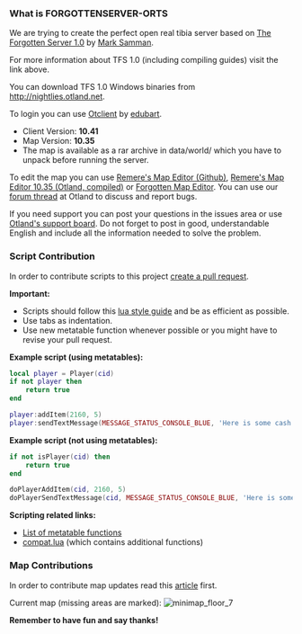 ### What is FORGOTTENSERVER-ORTS
We are trying to create the perfect open real tibia server based on [The Forgotten Server 1.0](https://github.com/otland/forgottenserver) by [Mark Samman](https://github.com/marksamman).

For more information about TFS 1.0 (including compiling guides) visit the link above.

You can download TFS 1.0 Windows binaries from http://nightlies.otland.net.

To login you can use [Otclient](https://github.com/edubart/otclient) by [edubart](https://github.com/edubart).

- Client Version: **10.41**
- Map Version: **10.35**
- The map is available as a rar archive in data/world/ which you have to unpack before running the server.

To edit the map you can use [Remere's Map Editor (Github)](https://github.com/hjnilsson/rme), [Remere's Map Editor 10.35 (Otland, compiled)](http://otland.net/threads/10-35-remeres-map-editor.211040/) or [Forgotten Map Editor](https://github.com/decltype/forgottenmapeditor).
You can use our [forum thread](http://otland.net/threads/best-released-rlmap-10-41-based-1-0-new-roshamuul-new-quests-optimized-bug-fixing-open-source.204514/) at Otland to discuss and report bugs.

If you need support you can post your questions in the issues area or use [Otland's support board](http://otland.net/forums/support.16/). Do not forget to post in good, understandable English and include all the information needed to solve the problem.

### Script Contribution
In order to contribute scripts to this project [create a pull request](http://otland.net/threads/contributing-to-someones-repository-create-a-pull-request-on-github.210627/).

**Important:**
- Scripts should follow this [lua style guide](https://github.com/Olivine-Labs/lua-style-guide) and be as efficient as possible.
- Use tabs as indentation.
- Use new metatable function whenever possible or you might have to revise your pull request.

**Example script (using metatables):**
```lua
local player = Player(cid)
if not player then
	return true
end

player:addItem(2160, 5)
player:sendTextMessage(MESSAGE_STATUS_CONSOLE_BLUE, 'Here is some cash.')
```
**Example script (not using metatables):**
```lua
if not isPlayer(cid) then
	return true
end

doPlayerAddItem(cid, 2160, 5)
doPlayerSendTextMessage(cid, MESSAGE_STATUS_CONSOLE_BLUE, 'Here is some cash.')
```

**Scripting related links:**
- [List of metatable functions](http://pastebin.com/nws8xHmK)
- [compat.lua](https://github.com/PrinterLUA/FORGOTTENSERVER-ORTS/blob/master/data/compat.lua) (which contains additional functions)

### Map Contributions
In order to contribute map updates read this [article](https://github.com/PrinterLUA/FORGOTTENSERVER-ORTS/wiki/Contributing-to-the-map) first.

Current map (missing areas are marked):
![minimap_floor_7](https://cloud.githubusercontent.com/assets/6708725/3487554/257cb9be-0488-11e4-94e6-2464355761c8.png)


**Remember to have fun and say thanks!**
